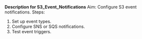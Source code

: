 **Description for S3_Event_Notifications**
Aim: Configure S3 event notifications.
Steps:
1. Set up event types.
2. Configure SNS or SQS notifications.
3. Test event triggers.
